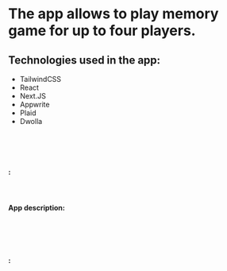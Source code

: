 # The app allows to play memory game for up to four players.

## Technologies used in the app:
- TailwindCSS
- React
- Next.JS
- Appwrite
- Plaid
- Dwolla


<br/> <br/> <br/> 

#### :

<br/> 

#### App description:

<br/> <br/> <br/> 

#### :





